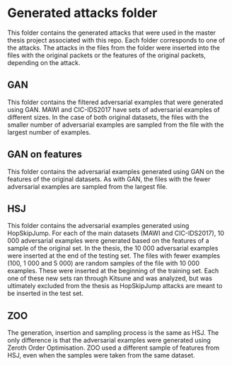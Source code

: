 # Generated attacks folder
This folder contains the generated attacks that were used in the master thesis project associated with this repo. Each folder corresponds to one of the attacks. The attacks in the files from the folder were inserted into the files with the original packets or the features of the original packets, depending on the attack.

## GAN
This folder contains the filtered adversarial examples that were generated using GAN. MAWI and CIC-IDS2017 have sets of adversarial examples of different sizes. In the case of both original datasets, the files with the smaller number of adversarial examples are sampled from the file with the largest number of examples.

## GAN on features
This folder contains the adversarial examples generated using GAN on the features of the original datasets. As with GAN, the files with the fewer adversarial examples are sampled from the largest file.

## HSJ
This folder contains the adversarial examples generated using HopSkipJump. For each of the main datasets (MAWI and CIC-IDS2017), 10 000 adversarial examples were generated based on the features of a sample of the original set. In the thesis, the 10 000 adversarial examples were inserted at the end of the testing set. The files with fewer examples (100, 1 000 and 5 000) are random samples of the file with 10 000 examples. These were inserted at the beginning of the training set. Each one of these new sets ran through Kitsune and was analyzed, but was ultimately excluded from the thesis as HopSkipJump attacks are meant to be inserted in the test set.

## ZOO
The generation, insertion and sampling process is the same as HSJ. The only difference is that the adversarial examples were generated using Zeroth Order Optimisation. ZOO used a different sample of features from HSJ, even when the samples were taken from the same dataset.

